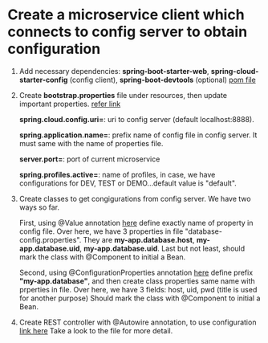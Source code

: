 # Create a microservice client which connects to config server to obtain configuration

1. Add necessary dependencies: **spring-boot-starter-web**, **spring-cloud-starter-config** (config client), **spring-boot-devtools** (optional)
    [pom file](https://github.com/colenhuttran/microservices/blob/master/car-store-ms/pom.xml)

2. Create **bootstrap.properties** file under resources, then update important properties. [refer link](https://github.com/colenhuttran/microservices/blob/master/car-store-ms/src/main/resources/bootstrap.properties)

      **spring.cloud.config.uri=**: uri to config server (default localhost:8888).
      
      **spring.application.name=**: prefix name of config file in config server. It must same with the name of properties file.
      
      **server.port=**: port of current microservice
      
      **spring.profiles.active=**: name of profiles, in case, we have configurations for DEV, TEST or DEMO...default value is "default".
      
3. Create classes to get congigurations from config server. We have two ways so far.

    First, using @Value annotation [here](https://github.com/colenhuttran/microservices/blob/master/car-store-ms/src/main/java/com/spring/microservice/object/DatabaseConfigurationValue.java)
    define exactly name of property in config file. Over here, we have 3 properties in file "database-config.properties". They are **my-app.database.host**, **my-app.database.uid**, **my-app.database.uid**.
    Last but not least, should mark the class with @Component to initial a Bean.
    
    Second, using @ConfigurationProperties annotation [here](https://github.com/colenhuttran/microservices/blob/master/car-store-ms/src/main/java/com/spring/microservice/object/DatabaseConfigurationPrefix.java)
    define prefix **"my-app.database"**, and then create class properties same name with prperties in file. Over here, we have 3 fields: host, uid, pwd (title is used for another purpose)
    Should mark the class with @Component to initial a Bean.
    
4. Create REST controller with @Autowire annotation, to use configuration [link here](https://github.com/colenhuttran/microservices/blob/master/car-store-ms/src/main/java/com/spring/microservice/controllers/CarStoreController.java)
    Take a look to the file for more detail.
 
      
